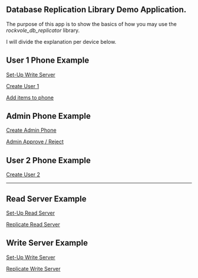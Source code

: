## Database Replication Library Demo Application.


The purpose of this app is to show the basics of how you may use the *rockvole_db_replicator* library.

I will divide the explanation per device below.

## User 1 Phone Example

[Set-Up Write Server](./ancillary/documentation/setup-write-server.md)

[Create User 1](./ancillary/documentation/create-user-1.md)

[Add items to phone](./ancillary/documentation/add-item-phone.md)

## Admin Phone Example

[Create Admin Phone](./ancillary/documentation/create-admin-phone.md)

[Admin Approve / Reject](./ancillary/documentation/admin-approve-reject.md)

## User 2 Phone Example

[Create User 2](./ancillary/documentation/create-user-2.md)

<hr/>

## Read Server Example

[Set-Up Read Server](./ancillary/documentation/READ-set-up.md)

[Replicate Read Server](./ancillary/documentation/READ-replicate.md)

## Write Server Example

[Set-Up Write Server](./ancillary/documentation/WRITE-set-up.md)

[Replicate Write Server](./ancillary/documentation/WRITE-replicate.md)

